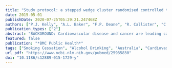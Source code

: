 ```yaml
---
title: "Study protocol: a stepped wedge cluster randomised controlled trial of a healthy lifestyle intervention for people attending residential substance abuse treatment."
date: 2015-05-01
publishDate: 2020-07-25T05:29:21.247468Z
authors: ["P.J. Kelly", "A.L. Baker", "F.P. Deane", "R. Callister", "C.E. Collins", "C. Oldmeadow", "J.R. Attia", "C.J. Townsend", "I. Ingram", "G. Byrne", "C.A. Keane"]
publication_types: ["2"]
abstract: "BACKGROUND: Cardiovascular disease and cancer are leading causes of mortality for people with a history of alcohol or other substance use disorders. These chronic diseases share the same four primary behavioural risk factors i.e. excessive alcohol use, smoking, low intake of fruit and vegetables and physical inactivity. In addition to addressing problematic alcohol use, there is the potential for substance abuse treatment services to also address these other behaviours. Healthy Recovery is an 8-session group-based intervention that targets these multiple behavioural health risk factors and was developed specifically for people attending substance abuse treatment. This protocol describes a Cancer Institute NSW funded study that assesses the effectiveness of delivering Healthy Recovery for people who are attending residential alcohol and other substance abuse treatment. METHODS/DESIGN: The study uses a stepped wedge randomised controlled design, where randomisation occurs at the service level. Participants will be recruited from residential rehabilitation programs provided by The Australian Salvation Army. All participants who (1) currently smoke tobacco and (2) are expected to be in the residential program for the duration of the 5-week intervention will be asked to participate in the study. Those participants residing at the facilities assigned to the treatment condition will complete Healthy Recovery. The intervention is manual guided and will be delivered over a 5-week period, with participants attending 8 group sessions. All participants will continue to complete The Salvation Army residential program, a predominantly 12-step based, modified therapeutic community. Participants in the control condition will complete treatment as usual. Research staff blind to treatment allocation will complete the primary and secondary outcome assessments at baseline and then at weeks 8, 20 and 32 weeks post intervention. DISCUSSION: This study will provide comprehensive data on the effect of delivering a healthy lifestyle intervention (i.e. Healthy Recovery) within a residential substance abuse setting. If shown to be effective, this intervention can be disseminated within other residential substance abuse programs. TRIAL REGISTRATION: Australian and New Zealand Clinical Trials Register (ANZCTR): ACTRN12615000165583. Registered 19(th) February 2015."
featured: false
publication: "*BMC Public Health*"
tags: ["Smoking Cessation", "Alcohol Drinking", "Australia", "Cardiovascular Diseases", "Female", "Humans", "Life Style", "Male", "Neoplasms", "Randomized Controlled Trials as Topic", "Research Design", "Residential Treatment", "Risk Factors", "Smoking", "Substance-Related Disorders"]
url_pdf: "https://www.ncbi.nlm.nih.gov/pubmed/25935830"
doi: "10.1186/s12889-015-1729-y"
---
```


